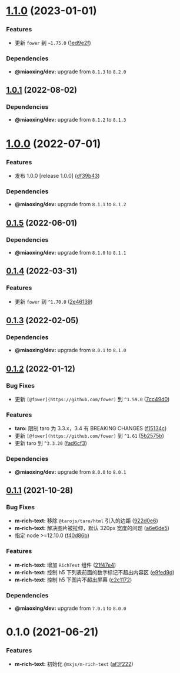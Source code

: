 # [1.1.0](https://github.com/miaoxing/mxjs-m-rich-text/compare/v1.0.1...v1.1.0) (2023-01-01)


### Features

* 更新 `fower` 到 `~1.75.0` ([1ed9e2f](https://github.com/miaoxing/mxjs-m-rich-text/commit/1ed9e2ffcb82486d6eac75797575d9e991deca9b))





### Dependencies

* **@miaoxing/dev:** upgrade from `8.1.3` to `8.2.0`

## [1.0.1](https://github.com/miaoxing/mxjs-m-rich-text/compare/v1.0.0...v1.0.1) (2022-08-02)





### Dependencies

* **@miaoxing/dev:** upgrade from `8.1.2` to `8.1.3`

# [1.0.0](https://github.com/miaoxing/mxjs-m-rich-text/compare/v0.1.5...v1.0.0) (2022-07-01)


### Features

* 发布 1.0.0 [release 1.0.0] ([df39b43](https://github.com/miaoxing/mxjs-m-rich-text/commit/df39b431fb8d098a050b4c93000492d60e3f9813))





### Dependencies

* **@miaoxing/dev:** upgrade from `8.1.1` to `8.1.2`

## [0.1.5](https://github.com/miaoxing/mxjs-m-rich-text/compare/v0.1.4...v0.1.5) (2022-06-01)





### Dependencies

* **@miaoxing/dev:** upgrade from `8.1.0` to `8.1.1`

## [0.1.4](https://github.com/miaoxing/mxjs-m-rich-text/compare/v0.1.3...v0.1.4) (2022-03-31)


### Features

* 更新 `fower` 到 `^1.70.0` ([2e46139](https://github.com/miaoxing/mxjs-m-rich-text/commit/2e461392a5c21b546ca037598a935e19192ee62e))

## [0.1.3](https://github.com/miaoxing/mxjs-m-rich-text/compare/v0.1.2...v0.1.3) (2022-02-05)





### Dependencies

* **@miaoxing/dev:** upgrade from `8.0.1` to `8.1.0`

## [0.1.2](https://github.com/miaoxing/mxjs-m-rich-text/compare/v0.1.1...v0.1.2) (2022-01-12)


### Bug Fixes

* 更新 `[@fower](https://github.com/fower)` 到 `^1.59.0` ([7cc49d0](https://github.com/miaoxing/mxjs-m-rich-text/commit/7cc49d03563e3d94baa7ca4464ceaf6a61f2a2df))


### Features

* **taro:** 限制 taro 为 3.3.x，3.4 有 BREAKING CHANGES ([f15134c](https://github.com/miaoxing/mxjs-m-rich-text/commit/f15134c74aafc133525193b861eae35558abdd60))
* 更新 `[@fower](https://github.com/fower)` 到 `^1.61` ([5b2575b](https://github.com/miaoxing/mxjs-m-rich-text/commit/5b2575b2643a49a89be21260914a4be2b05ca3aa))
* 更新 taro 到 `^3.3.20` ([fad6cf3](https://github.com/miaoxing/mxjs-m-rich-text/commit/fad6cf33cfa7ab3fde79879995d2150c4a06d73c))





### Dependencies

* **@miaoxing/dev:** upgrade from `8.0.0` to `8.0.1`

## [0.1.1](https://github.com/miaoxing/mxjs-m-rich-text/compare/v0.1.0...v0.1.1) (2021-10-28)


### Bug Fixes

* **m-rich-text:** 移除 `@tarojs/taro/html` 引入的边距 ([922d0e6](https://github.com/miaoxing/mxjs-m-rich-text/commit/922d0e6997a0933a1e92823c9d2e95eb94befa37))
* **m-rich-text:** 解决图片被拉伸，默认 320px 宽度的问题 ([a6e6de5](https://github.com/miaoxing/mxjs-m-rich-text/commit/a6e6de52a96552198168721d916a525e4dd966a4))
* 指定 node >=12.10.0 ([f40d86b](https://github.com/miaoxing/mxjs-m-rich-text/commit/f40d86b865c40b3dfd2556f6f639c40b23d0dfbb))


### Features

* **m-rich-text:** 增加 `RichText` 组件 ([21f47e4](https://github.com/miaoxing/mxjs-m-rich-text/commit/21f47e494bd07d4f2b267d9b7216ea1c21b833d6))
* **m-rich-text:** 控制 h5 下列表前面的数字标记不超出内容区 ([e9fed9d](https://github.com/miaoxing/mxjs-m-rich-text/commit/e9fed9d1e0a47ec7943cc5fd22f4e1e34df014bc))
* **m-rich-text:** 控制 h5 下图片不超出屏幕 ([c2c1172](https://github.com/miaoxing/mxjs-m-rich-text/commit/c2c117205b56bce038cb9b1c9ab68ca4fd3f86f4))





### Dependencies

* **@miaoxing/dev:** upgrade from `7.0.1` to `8.0.0`

# 0.1.0 (2021-06-21)


### Features

* **m-rich-text:** 初始化 `@mxjs/m-rich-text` ([af3f222](https://github.com/miaoxing/mxjs-m-rich-text/commit/af3f22217c27babaa208d9fb4e8269faed4a638d))
